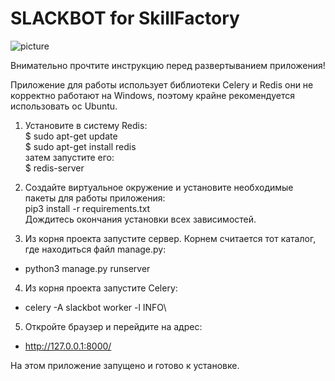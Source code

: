 # SLACKBOT for SkillFactory
![picture](https://miro.medium.com/max/4000/1*AB7mUaMbKwZjThYXVIuenQ.jpeg)

Внимательно прочтите инструкцию перед развертыванием приложения!


Приложение для работы использует библиотеки Celery и Redis они не корректно работают на Windows, поэтому крайне рекомендуется использовать ос Ubuntu. 

1. Установите в систему Redis:\
$ sudo apt-get update\
$ sudo apt-get install redis\
затем запустите его:\
$ redis-server

2. Создайте виртуальное окружение и установите необходимые пакеты для работы приложения:\
pip3 install -r requirements.txt\
Дождитесь окончания установки всех зависимостей.

3. Из корня проекта запустите сервер. Корнем считается тот каталог, где находиться файл manage.py:
* python3 manage.py runserver

4. Из корня проекта запустите Celery:
* celery -A slackbot worker -l INFO\

5. Откройте браузер и перейдите на адрес:
* http://127.0.0.1:8000/

На этом приложение запущено и готово к установке.